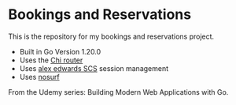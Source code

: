 # Bookings and Reservations
This is the repository for my bookings and reservations project.

- Built in Go Version 1.20.0
- Uses the [Chi router](https://github.com/go-chi/chi/v5)
- Uses [alex edwards SCS](https://github.com/alexedwards/scs/v2) session management
- Uses [nosurf](https://github.com/justinas/nosurf)

From the Udemy series: Building Modern Web Applications with Go.

